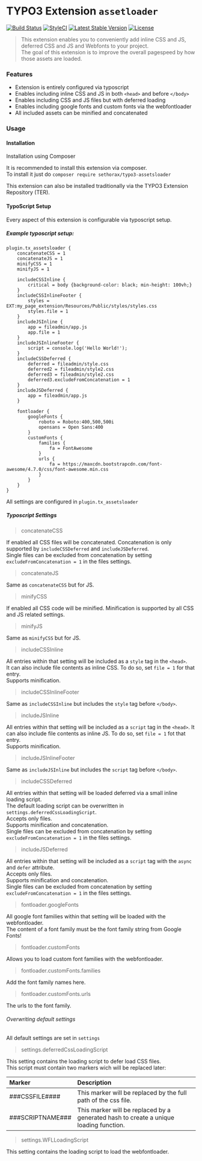 # TYPO3 Extension ``assetloader``

[![Build Status](https://travis-ci.org/Sethorax/typo3-assetloader.svg?branch=master)](https://travis-ci.org/Sethorax/typo3-assetloader)
[![StyleCI](https://styleci.io/repos/89864781/shield?branch=master)](https://styleci.io/repos/89864781)
[![Latest Stable Version](https://poser.pugx.org/sethorax/typo3-assetloader/v/stable)](https://packagist.org/packages/sethorax/typo3-assetsloader)
[![License](https://poser.pugx.org/sethorax/typo3-assetloader/license)](https://packagist.org/packages/sethorax/typo3-assetsloader)

> This extension enables you to conveniently add inline CSS and JS, deferred CSS and JS and Webfonts to your project.  
> The goal of this extension is to improve the overall pagespeed by how those assets are loaded.

### Features

- Extension is entirely configured via typoscript
- Enables including inline CSS and JS in both `<head>` and before `</body>`
- Enables including CSS and JS files but with deferred loading
- Enables including google fonts and custom fonts via the webfontloader
- All included assets can be minified and concatenated

### Usage

#### Installation

Installation using Composer

It is recommended to install this extension via composer.  
To install it just do `composer require sethorax/typo3-assetsloader`

This extension can also be installed traditionally via the TYPO3 Extension Repository (TER).


#### TypoScript Setup

Every aspect of this extension is configurable via typoscript setup.


##### Example typoscript setup:
```
plugin.tx_assetsloader {
    concatenateCSS = 1
    concatenateJS = 1
    minifyCSS = 1
    minifyJS = 1

    includeCSSInline {
        critical = body {background-color: black; min-height: 100vh;}          
    }
    includeCSSInlineFooter {
        styles = EXT:my_page_extension/Resources/Public/styles/styles.css
        styles.file = 1
    }
    includeJSInline {
        app = fileadmin/app.js
        app.file = 1
    }
    includeJSInlineFooter {
        script = console.log('Hello World!');
    }
    includeCSSDeferred {
        deferred = fileadmin/style.css
        deferred2 = fileadmin/style2.css
        deferred3 = fileadmin/style2.css
        deferred3.excludeFromConcatenation = 1
    }
    includeJSDeferred {
        app = fileadmin/app.js  
    }

    fontloader {
        googleFonts {
            roboto = Roboto:400,500,500i
            opensans = Open Sans:400
        }
        customFonts {
            families {
                fa = FontAwesome  
            }
            urls {
                fa = https://maxcdn.bootstrapcdn.com/font-awesome/4.7.0/css/font-awesome.min.css
            }
        }
    }
}
```

All settings are configured in `plugin.tx_assetsloader`

##### Typoscript Settings

> concatenateCSS

If enabled all CSS files will be concatenated. Concatenation is only supported by `includeCSSDeferred` and `includeJSDeferred`.  
Single files can be excluded from concatenation by setting `excludeFromConcatenation = 1` in the files settings.  

> concatenateJS

Same as `concatenateCSS` but for JS.

> minifyCSS

If enabled all CSS code will be minified. Minification is supported by all CSS and JS related settings.

> minifyJS

Same as `minifyCSS` but for JS.

> includeCSSInline

All entries within that setting will be included as a `style` tag in the `<head>`.  
It can also include file contents as inline CSS. To do so, set `file = 1` for that entry.  
Supports minification.

> includeCSSInlineFooter

Same as `includeCSSInline` but includes the `style` tag before `</body>`.

> includeJSInline

All entries within that setting will be included as a `script` tag in the `<head>`.
It can also include file contents as inline JS. To do so, set `file = 1` fot that entry.  
Supports minification.

> includeJSInlineFooter

Same as `includeJSInline` but includes the `script` tag before `</body>`.

> includeCSSDeferred

All entries within that setting will be loaded deferred via a small inline loading script.  
The default loading script can be overwritten in `settings.deferredCssLoadingScript`.  
Accepts only files.  
Supports minification and concatenation.  
Single files can be excluded from concatenation by setting `excludeFromConcatenation = 1` in the files settings.

> includeJSDeferred

All entries within that setting will be included as a `script` tag with the `async` and `defer` attribute.  
Accepts only files.  
Supports minification and concatenation.  
Single files can be excluded from concatenation by setting `excludeFromConcatenation = 1` in the files settings.

> fontloader.googleFonts

All google font families within that setting will be loaded with the webfontloader.  
The content of a font family must be the font family string from Google Fonts!

> fontloader.customFonts

Allows you to load custom font families with the webfontloader.

> fontloader.customFonts.families

Add the font family names here.

> fontloader.customFonts.urls

The urls to the font family.


###### Overwriting default settings

All default settings are set in `settings`

> settings.deferredCssLoadingScript

This setting contains the loading script to defer load CSS files.  
This script must contain two markers wich will be replaced later:

|Marker|Description|
|:---|:---|
|###CSSFILE####|This marker will be replaced by the full path of the css file.|
|###SCRIPTNAME###|This marker will be replaced by a generated hash to create a unique loading function.|

> settings.WFLLoadingScript

This setting contains the loading script to load the webfontloader.